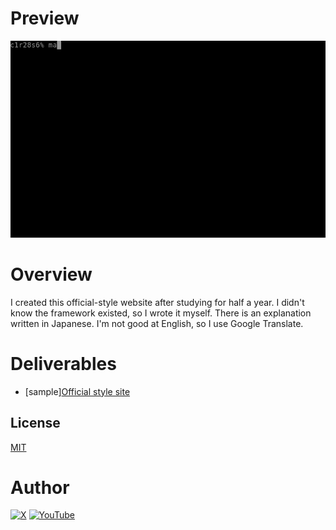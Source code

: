 # Preview
  ![image](https://github.com/kotabrog/ft_mini_ls/blob/main/image/ft_mini_ls.gif)
# Overview
  I created this official-style website after studying for half a year.
  I didn't know the framework existed, so I wrote it myself.
  There is an explanation written in Japanese.
  I'm not good at English, so I use Google Translate.
# Deliverables
  - [sample][Official style site](https://github.com/Matagram/website)
## License
  [MIT](https://github.com/Matagram/Matagram/blob/main/LICENSE)
# Author
  [![X](https://abs.twimg.com/favicons/twitter.3.ico)](https://x.com/MataP_X)
  [![YouTube](https://www.youtube.com/s/desktop/bd3558ba/img/favicon_32x32.png)](https://www.youtube.com/@MataPgames)

